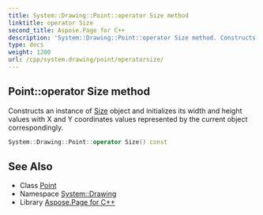 ```yaml
---
title: System::Drawing::Point::operator Size method
linktitle: operator Size
second_title: Aspose.Page for C++
description: 'System::Drawing::Point::operator Size method. Constructs an instance of Size object and initializes its width and height values with X and Y coordinates values represented by the current object correspondingly in C++.'
type: docs
weight: 1200
url: /cpp/system.drawing/point/operatorsize/
---
```

## Point::operator Size method


Constructs an instance of [Size](../../size/) object and initializes its width and height values with X and Y coordinates values represented by the current object correspondingly.

```cpp
System::Drawing::Point::operator Size() const
```

## See Also

* Class [Point](../)
* Namespace [System::Drawing](../../)
* Library [Aspose.Page for C++](../../../)
